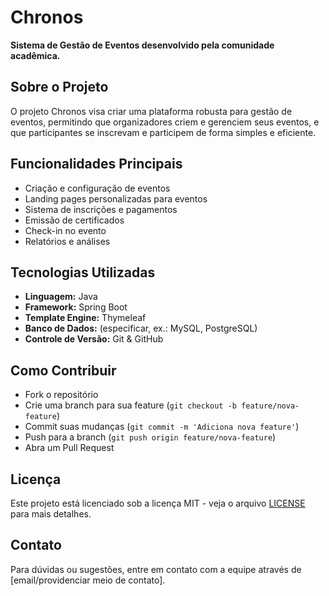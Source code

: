 # Chronos

**Sistema de Gestão de Eventos desenvolvido pela comunidade acadêmica.**

## Sobre o Projeto

O projeto Chronos visa criar uma plataforma robusta para gestão de eventos, permitindo que organizadores criem e gerenciem seus eventos, e que participantes se inscrevam e participem de forma simples e eficiente.

## Funcionalidades Principais

- Criação e configuração de eventos
- Landing pages personalizadas para eventos
- Sistema de inscrições e pagamentos
- Emissão de certificados
- Check-in no evento
- Relatórios e análises

## Tecnologias Utilizadas

- **Linguagem:** Java
- **Framework:** Spring Boot
- **Template Engine:** Thymeleaf
- **Banco de Dados:** (especificar, ex.: MySQL, PostgreSQL)
- **Controle de Versão:** Git & GitHub

## Como Contribuir

- Fork o repositório
- Crie uma branch para sua feature (`git checkout -b feature/nova-feature`)
- Commit suas mudanças (`git commit -m 'Adiciona nova feature'`)
- Push para a branch (`git push origin feature/nova-feature`)
- Abra um Pull Request

## Licença

Este projeto está licenciado sob a licença MIT - veja o arquivo [LICENSE](LICENSE) para mais detalhes.

## Contato

Para dúvidas ou sugestões, entre em contato com a equipe através de [email/providenciar meio de contato].
